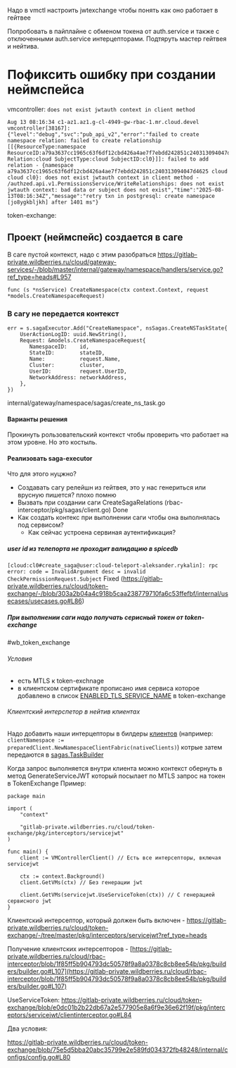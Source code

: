 Надо в vmctl настроить jwtexchange чтобы понять как оно работает в гейтвее

Попробовать в пайплайне с обменом токена от auth.service и также с отключенными auth.service интерцепторами.
Подтяруть мастер гейтвея и нейтива.

# Пофиксить ошибку при создании неймспейса
vmcontroller: `does not exist jwtauth context in client method`
```
Aug 13 08:16:34 c1-az1.az1.g-cl-4949-gw-rbac-1.mr.cloud.devel vmcontroller[38167]: {"level":"debug","svc":"pub_api_v2","error":"failed to create namespace relation: failed to create relationship [[{ResourceType:namespace ResourceID:a79a3637cc1965c63f6df12cbd426a4ae7f7ebdd242851c240313094047d4625 Relation:cloud SubjectType:cloud SubjectID:cl0}]]: failed to add relation - {namespace a79a3637cc1965c63f6df12cbd426a4ae7f7ebdd242851c240313094047d4625 cloud cloud cl0}: does not exist jwtauth context in client method - /authzed.api.v1.PermissionsService/WriteRelationships: does not exist jwtauth context: bad data or subject does not exist","time":"2025-08-13T08:16:34Z","message":"retry txn in postgresql: create namespace [jo8ygkbljkh] after 1401 ms"}
```
token-exchange:

## Проект (неймспейс) создается в саге
В саге пустой контекст, надо с этим разобраться
https://gitlab-private.wildberries.ru/cloud/gateway-services/-/blob/master/internal/gateway/namespace/handlers/service.go?ref_type=heads#L957

`func (s *nsService) CreateNamespace(ctx context.Context, request *models.CreateNamespaceRequest)`

### В сагу не передается контекст
```
err = s.sagaExecutor.Add("CreateNamespace", nsSagas.CreateNSTaskState{  
    UserActionLogID: uuid.NewString(),  
    Request: &models.CreateNamespaceRequest{  
       NamespaceID:    id,  
       StateID:        stateID,  
       Name:           request.Name,  
       Cluster:        cluster,  
       UserID:         request.UserID,  
       NetworkAddress: networkAddress,  
    },  
})
```
internal/gateway/namespace/sagas/create_ns_task.go
#### Варианты решения
Прокинуть рользовательский контекст чтобы проверить что работает на этом уровне. Но это костыль.

#### Реализовать saga-executor
Что для этого нуцжно?
- Создавать сагу релейшн из гейтвея, это у нас генериться или врусную пишется? плохо помню
- Вызвать при создании саги CreateSagaRelations (rbac-interceptor/pkg/sagas/client.go) Done
- Как создать контекс при выполнении саги чтобы она выполнялась под сервисом?
	- Как сейчас устроена сервиная аутентификация?
##### user id из телепорта не проходит валидацию в spicedb
`[cloud:cl0#create_saga@user:cloud-teleport-aleksander.rykalin]: rpc error: code = InvalidArgument desc = invalid CheckPermissionRequest.Subject` Fixed (https://gitlab-private.wildberries.ru/cloud/token-exchange/-/blob/303a2b04a4c918b5caa238779710fa6c53ffefbf/internal/usecases/usecases.go#L86)

##### При выполнении саги надо получать серисный токен от token-exchange
#wb_token_exchange 
###### Условия
- есть MTLS к token-exchnage
- в клиентском сертификате прописано имя сервиса которое добавлено в список [ENABLED_TLS_SERVICE_NAME](https://gitlab-private.wildberries.ru/cloud/token-exchange/blob/75e5d5bba20abc35799e2e589fd034372fb48248/internal/configs/config.go#L80) в token-exchange
###### Клиентский интерспетор в нейтив клиентах
Надо добавить наши интерцепторы в билдеры [клиентов](https://gitlab-private.wildberries.ru/cloud/gateway-services/-/blob/c2adf1a4a4f46cb85ab8a05ee816c29c5cf1353b/cmd/gwadmin/main.go#L653) (например: `clientNamespace := preparedClient.NewNamespaceClientFabric(nativeClients)`) котрые затем передаются в [sagas.TaskBuilder](https://gitlab-private.wildberries.ru/cloud/gateway-services/-/blob/c2adf1a4a4f46cb85ab8a05ee816c29c5cf1353b/cmd/gwadmin/main.go#L690)

Когда запрос выполняется внутри клиента можно контекст обернуть в метод GenerateServiceJWT который посылает по MTLS запрос на токен в TokenExchange
Пример:
```
package main

import (
    "context"

    "gitlab-private.wildberries.ru/cloud/token-exchange/pkg/interceptors/servicejwt"
)

func main() {
    client := VMControllerClient() // Есть все интерсепторы, включая servicejwt

    ctx := context.Background()
    client.GetVMs(ctx) // Без генерации jwt

    client.GetVMs(servicejwt.UseServiceToken(ctx)) // C генерацией сервисного jwt
}
```

Клиентский интерсептор, который должен быть включен - https://gitlab-private.wildberries.ru/cloud/token-exchange/-/tree/master/pkg/interceptors/servicejwt?ref_type=heads

Получение клиентских интерсепторов - [https://gitlab-private.wildberries.ru/cloud/rbac-interceptor/blob/1f85ff5b904793dc50578f9a8a0378c8cb8ee54b/pkg/builders/builder.go#L107](https://gitlab-private.wildberries.ru/cloud/rbac-interceptor/blob/1f85ff5b904793dc50578f9a8a0378c8cb8ee54b/pkg/builders/builder.go#L107)


UseServiceToken: https://gitlab-private.wildberries.ru/cloud/token-exchange/blob/e0dc01b2b22db67a2e577905e8a6f9e36e62f19f/pkg/interceptors/servicejwt/clientinterceptor.go#L84

Два условия:


https://gitlab-private.wildberries.ru/cloud/token-exchange/blob/75e5d5bba20abc35799e2e589fd034372fb48248/internal/configs/config.go#L80

